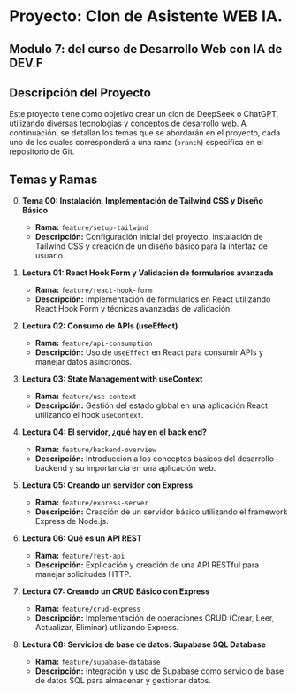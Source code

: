# Proyecto: Clon de Asistente WEB IA.
##  Modulo 7: del curso de Desarrollo Web con IA de DEV.F

## Descripción del Proyecto
Este proyecto tiene como objetivo crear un clon de DeepSeek o ChatGPT, utilizando diversas tecnologías y conceptos de desarrollo web. A continuación, se detallan los temas que se abordarán en el proyecto, cada uno de los cuales corresponderá a una rama (`branch`) específica en el repositorio de Git.

## Temas y Ramas

0. **Tema 00: Instalación, Implementación de Tailwind CSS y Diseño Básico**
   - **Rama:** `feature/setup-tailwind`
   - **Descripción:** Configuración inicial del proyecto, instalación de Tailwind CSS y creación de un diseño básico para la interfaz de usuario.

1. **Lectura 01: React Hook Form y Validación de formularios avanzada**
   - **Rama:** `feature/react-hook-form`
   - **Descripción:** Implementación de formularios en React utilizando React Hook Form y técnicas avanzadas de validación.

2. **Lectura 02: Consumo de APIs (useEffect)**
   - **Rama:** `feature/api-consumption`
   - **Descripción:** Uso de `useEffect` en React para consumir APIs y manejar datos asíncronos.

3. **Lectura 03: State Management with useContext**
   - **Rama:** `feature/use-context`
   - **Descripción:** Gestión del estado global en una aplicación React utilizando el hook `useContext`.

4. **Lectura 04: El servidor, ¿qué hay en el back end?**
   - **Rama:** `feature/backend-overview`
   - **Descripción:** Introducción a los conceptos básicos del desarrollo backend y su importancia en una aplicación web.

5. **Lectura 05: Creando un servidor con Express**
   - **Rama:** `feature/express-server`
   - **Descripción:** Creación de un servidor básico utilizando el framework Express de Node.js.

6. **Lectura 06: Qué es un API REST**
   - **Rama:** `feature/rest-api`
   - **Descripción:** Explicación y creación de una API RESTful para manejar solicitudes HTTP.

7. **Lectura 07: Creando un CRUD Básico con Express**
   - **Rama:** `feature/crud-express`
   - **Descripción:** Implementación de operaciones CRUD (Crear, Leer, Actualizar, Eliminar) utilizando Express.

8. **Lectura 08: Servicios de base de datos: Supabase SQL Database**
   - **Rama:** `feature/supabase-database`
   - **Descripción:** Integración y uso de Supabase como servicio de base de datos SQL para almacenar y gestionar datos.


